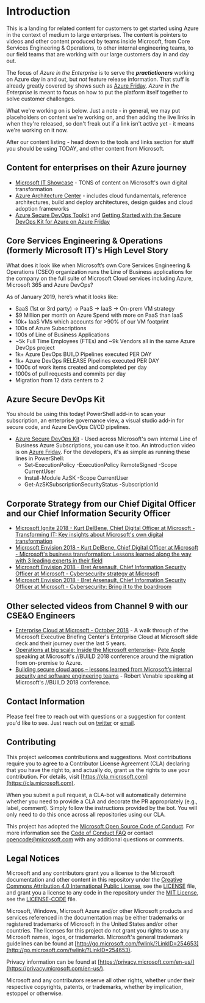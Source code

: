 # Introduction

This is a landing for related content for customers to get started using Azure in the context of medium to large enterprises. The content is pointers to videos and other content produced by teams inside Microsoft, from Core Services Engineering & Operations, to other internal engineering teams, to our field teams that are working with our large customers day in and day out.

The focus of *Azure in the Enterprise* is to serve the ***practictioners*** working on Azure day in and out, but *not* feature release information. That stuff is already greatly covered by shows such as [Azure Friday](https://azure.microsoft.com/resources/videos/azure-friday/). *Azure in the Enterprise* is meant to focus on how to put the platform itself together to solve customer challenges.

What we're working on is below. Just a note - in general, we may put placeholders on content we're working on, and then adding the live links in when they're released, so don't freak out if a link isn't active yet - it means we're working on it now.

After our content listing - head down to the tools and links section for stuff you should be using TODAY, and other content from Microsoft.

## Content for enterprises on their Azure journey

- [Microsoft IT Showcase](https://www.microsoft.com/itshowcase) - TONS of content on Microsoft's own digital transformation
- [Azure Architecture Center](https://docs.microsoft.com/azure/architecture/) - includes cloud fundamentals, reference architectures, build and deploy architectures, design guides and cloud adoption frameworks
- [Azure Secure DevOps Toolkit](https://github.com/azsk/DevOpsKit) and [Getting Started with the Secure DevOps Kit for Azure on Azure Friday](https://channel9.msdn.com/Shows/Azure-Friday/Getting-started-with-the-Secure-DevOps-Kit-for-Azure-AzSK)

## Core Services Engineering & Operations (formerly Microsoft IT)'s High Level Story

What does it look like when Microsoft’s own Core Services Engineering & Operations (CSEO) organization runs the Line of Business applications for the company on the full suite of Microsoft Cloud services including Azure, Microsoft 365 and Azure DevOps?

As of January 2019, here’s what it looks like:

- SaaS (1st or 3rd party) -> PaaS -> IaaS -> On-prem VM strategy
- $9 Million per month on Azure Spend with more on PaaS than IaaS
- 10k+ IaaS VMs which accounts for >90% of our VM footprint
- 100s of Azure Subscriptions
- 100s of Line of Business Applications
- ~5k Full Time Employees (FTEs) and ~9k Vendors all in the same Azure DevOps project
- 1k+ Azure DevOps BUILD Pipelines executed PER DAY
- 1k+ Azure DevOps RELEASE Pipelines executed PER DAY
- 1000s of work items created and completed per day
- 1000s of pull requests and commits per day
- Migration from 12 data centers to 2

## Azure Secure DevOps Kit

You should be using this today! PowerShell add-in to scan your subscription, an enterprise governance view, a visual studio add-in for secure code, and Azure DevOps CI/CD pipelines.

- [Azure Secure DevOps Kit](http://aka.ms/devopskit) - Used across Microsoft's own internal Line of Business Azure Subscriptions, you can use it too. An introduction video is on [Azure Friday](http://aka.ms/devopskit/azurefriday). For the developers, it's as simple as running these lines in PowerShell:
  - Set-ExecutionPolicy -ExecutionPolicy RemoteSigned -Scope CurrentUser
  - Install-Module AzSK -Scope CurrentUser
  - Get-AzSKSubscriptionSecurityStatus -SubscriptionId

## Corporate Strategy from our Chief Digital Officer and our Chief Information Security Officer

- [Microsoft Ignite 2018 - Kurt DelBene, Chief Digital Officer at Microsoft - Transforming IT: Key insights about Microsoft's own digital transformation](https://myignite.techcommunity.microsoft.com/sessions/66276)
- [Microsoft Envision 2018 - Kurt DelBene, Chief Digital Officer at Microsoft - Microsoft's business transformation: Lessons learned along the way with 3 leading experts in their field](https://myenvision.microsoft.com/sessions/66030)
- [Microsoft Envision 2018 - Bret Arsenault, Chief Information Security Officer at Microsoft - Cybersecurity strategy at Microsoft](https://myenvision.microsoft.com/sessions/66107)
- [Microsoft Envision 2018 - Bret Arsenault, Chief Information Security Officer at Microsoft - Cybersecurity: Bring it to the boardroom](https://myenvision.microsoft.com/sessions/67163)

## Other selected videos from Channel 9 with our CSE&O Engineers

- [Enterprise Cloud at Microsoft - October 2018](https://www.youtube.com/watch?v=eacCccm-vg4) - A walk through of the Microsoft Executive Briefing Center's Enterprise Cloud at Microsoft slide deck and their journey over the last 5 years.
- [Operations at big scale: Inside the Microsoft enterprise](https://channel9.msdn.com/events/Build/2018/THR3602)- [Pete Apple](https://twitter.com/petebobapple) speaking at Microsoft's //BUILD 2018 conference around the migration from on-premise to Azure.
- [Building secure cloud apps – lessons learned from Microsoft’s internal security and software engineering teams](https://channel9.msdn.com/Events/Build/2018/BRK4001) - Robert Venable speaking at Microsoft's //BUILD 2018 conference.

## Contact Information

Please feel free to reach out with questions or a suggestion for content you'd like to see. Just reach out on [twitter](https://twitter.com/lyledodge) or [email](mailto:lyle.dodge@microsoft.com).

## Contributing

This project welcomes contributions and suggestions.  Most contributions require you to agree to a Contributor License Agreement (CLA) declaring that you have the right to, and actually do, grant us the rights to use your contribution. For details, visit [https://cla.microsoft.com](https://cla.microsoft.com).

When you submit a pull request, a CLA-bot will automatically determine whether you need to provide a CLA and decorate the PR appropriately (e.g., label, comment). Simply follow the instructions provided by the bot. You will only need to do this once across all repositories using our CLA.

This project has adopted the [Microsoft Open Source Code of Conduct](https://opensource.microsoft.com/codeofconduct/). For more information see the [Code of Conduct FAQ](https://opensource.microsoft.com/codeofconduct/faq/) or contact [opencode@microsoft.com](mailto:opencode@microsoft.com) with any additional questions or comments.

## Legal Notices

Microsoft and any contributors grant you a license to the Microsoft documentation and other content in this repository under the [Creative Commons Attribution 4.0 International Public License](https://creativecommons.org/licenses/by/4.0/legalcode),
see the [LICENSE](LICENSE) file, and grant you a license to any code in the repository under the [MIT License](https://opensource.org/licenses/MIT), see the
[LICENSE-CODE](LICENSE-CODE) file.

Microsoft, Windows, Microsoft Azure and/or other Microsoft products and services referenced in the documentation
may be either trademarks or registered trademarks of Microsoft in the United States and/or other countries.
The licenses for this project do not grant you rights to use any Microsoft names, logos, or trademarks.
Microsoft's general trademark guidelines can be found at [http://go.microsoft.com/fwlink/?LinkID=254653](http://go.microsoft.com/fwlink/?LinkID=254653).

Privacy information can be found at [https://privacy.microsoft.com/en-us/](https://privacy.microsoft.com/en-us/).

Microsoft and any contributors reserve all other rights, whether under their respective copyrights, patents,
or trademarks, whether by implication, estoppel or otherwise.
